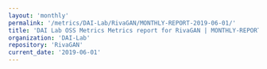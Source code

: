 ```yaml
---
layout: 'monthly'
permalink: '/metrics/DAI-Lab/RivaGAN/MONTHLY-REPORT-2019-06-01/'
title: 'DAI Lab OSS Metrics Metrics report for RivaGAN | MONTHLY-REPORT-2019-06-01'
organization: 'DAI-Lab'
repository: 'RivaGAN'
current_date: '2019-06-01'
---
```


